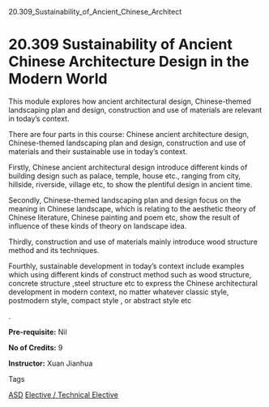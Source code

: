 20.309_Sustainability_of_Ancient_Chinese_Architect



20.309 Sustainability of Ancient Chinese Architecture Design in the Modern World
================================================================================

This module explores how ancient architectural design, Chinese-themed landscaping plan and design, construction and use of materials are relevant in today’s context.

There are four parts in this course: Chinese ancient architecture design, Chinese-themed landscaping plan and design, construction and use of materials and their sustainable use in today’s context.

Firstly, Chinese ancient architectural design introduce different kinds of building design such as palace, temple, house etc., ranging from city, hillside, riverside, village etc, to show the plentiful design in ancient time.

Secondly, Chinese-themed landscaping plan and design focus on the meaning in Chinese landscape, which is relating to the aesthetic theory of Chinese literature, Chinese painting and poem etc, show the result of influence of these kinds of theory on landscape idea.

Thirdly, construction and use of materials mainly introduce wood structure method and its techniques.

Fourthly, sustainable development in today’s context include examples which using different kinds of construct method such as wood structure, concrete structure ,steel structure etc to express the Chinese architectural development in modern context, no matter whatever classic style, postmodern style, compact style , or abstract style etc

.

**Pre-requisite:** Nil

**No of Credits:** 9

**Instructor:** Xuan Jianhua

Tags

[ASD](/education/undergraduate/courses/?pillar-cluster=1167)
[Elective / Technical Elective](/education/undergraduate/courses/?course-type=853)

